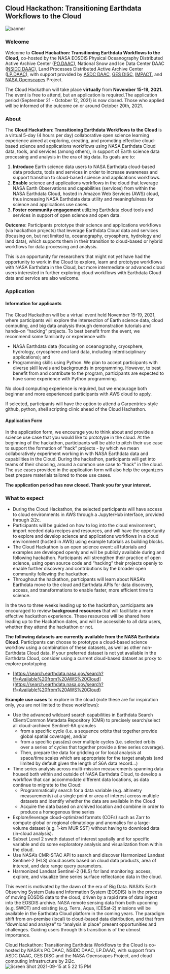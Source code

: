 
## Cloud Hackathon: Transitioning Earthdata Workflows to the Cloud

![banner](https://user-images.githubusercontent.com/2915555/133526401-b79abf6c-ab0d-438d-9927-da39b7c17b96.jpg)

### Welcome

Welcome to **Cloud Hackathon: Transitioning Earthdata Workflows to the Cloud,** co-hosted by the NASA EOSDIS Physical Oceanography Distributed Active Archive Center ([PO.DAAC](https://podaac.jpl.nasa.gov/)), National Snow and Ice Data Center DAAC ([NSIDC DAAC](https://nsidc.org/daac)), Land Processes Distributed Active Archive Center ([LP.DAAC](https://lpdaac.usgs.gov/)), with support provided by [ASDC DAAC](https://asdc.larc.nasa.gov/), [GES DISC](https://disc.gsfc.nasa.gov), [IMPACT](https://impact.earthdata.nasa.gov/), and [NASA Openscapes](https://nasa-openscapes.github.io/) Project.

The Cloud Hackathon will take place **virtually** from **November 15-19, 2021.** The event is free to attend, but an application is required.The application period (September 21 - October 12, 2021) is now closed. Those who applied will be informed of the outcome on or around October 20th, 2021. 


### About

The **Cloud Hackathon: Transitioning Earthdata Workflows to the Cloud** is a virtual 5-day (4 hours per day) collaborative open science learning experience aimed at exploring, creating, and promoting effective cloud-based science and applications workflows using NASA Earthdata Cloud data, tools, and services (among others), in support of Earth science data processing and analysis in the era of big data. Its goals are to:



1. **Introduce** Earth science data users to NASA Earthdata cloud-based data products, tools and services in order to increase awareness and support transition to cloud-based science and applications workflows.
2. **Enable** science and applications workflows in the cloud that leverage NASA Earth Observations and capabilities (services) from within the NASA Earthdata Cloud, hosted in Amazon Web Services (AWS) cloud, thus increasing NASA Earthdata data utility and meaningfulness for science and applications use cases.
3. **Foster community engagement** utilizing Earthdata cloud tools and services in support of open science and open data.

**Outcome**: Participants prototype their science and applications workflows (via hackathon projects) that leverage Earthdata Cloud data and services (focusing on, but not limited to, oceanography, cryosphere, hydrology and land data), which supports them in their transition to cloud-based or hybrid workflows for data processing and analysis.

This is an opportunity for researchers that might not yet have had the opportunity to work in the Cloud to explore, learn and prototype workflows with NASA Earthdata in the Cloud, but more intermediate or advanced cloud users interested in further exploring cloud workflows with Earthdata Cloud data and service are also welcome.


### Application

#### Information for applicants

The Cloud Hackathon will be a virtual event held November 15-19, 2021, where participants will explore the intersection of Earth science data, cloud computing, and big data analysis through demonstration tutorials and hands-on “hacking” projects. To best benefit from the event, we recommend some familiarity or experience with:

* NASA Earthdata data (focusing on oceanography, cryosphere, hydrology, cryosphere and land data, including interdisciplinary applications); and
* Programming skills using Python. We plan to accept participants with diverse skill levels and backgrounds in programming. However, to best benefit from and contribute to the program, participants are expected to have some experience with Python programming.

No cloud computing experience is required, but we encourage both beginner and more experienced participants with AWS cloud to apply.

If selected, participants will have the option to attend a Carpentries-style github, python, shell scripting clinic ahead of the Cloud Hachathon.

#### Application Form

In the application form, we encourage you to think about and provide a science use case that you would like to prototype in the cloud. At the beginning of the hackathon, participants will be able to pitch their use case to support the formation of “hack” projects - by which we mean collaboratively experiment working in with NASA Earthdata data and capabilities in the Cloud. During the hackathon, participants will get into teams of their choosing, around a common use case to “hack” in the cloud. The use cases provided in the application form will also help the organizers best prepare materials tailored to those use cases.

**The application period has now closed. Thank you for your interest.**


### What to expect

* During the Cloud Hackathon, the selected participants will have access to cloud environments in AWS through a JupyterHub interface, provided through 2i2c.
* Participants will be guided on how to log into the cloud environment, import needed data recipes and resources, and will have the opportunity to explore and develop science and applications workflows in a cloud environment (hosted in AWS) using example tutorials as building blocks.
* The Cloud Hackathon is an open science event: all tutorials and examples are developed openly and will be publicly available during and following hackathon. Participants will strengthen their practice of open science, using open source code and “hacking” their projects openly to enable further discovery and contributions by the broader open community following the hackathon.
* Throughout the hackathon, participants will learn about NASA’s Earthdata move to the cloud and Earthdata APIs for data discovery, access, and transformations to enable faster, more efficient time to science.

In the two to three weeks leading up to the hackathon, participants are encouraged to review **background resources** that will facilitate a more effective hackathon experience. These resources will be shared here leading up to the Hackathon dates, and will be accessible to all data users, whether they attend the hackathon or not.

**The following datasets are currently available from the NASA Earthdata Cloud.** Participants can choose to prototype a cloud-based science workflow using a combination of these datasets, as well as other non-Earthdata Cloud data. If your preferred dataset is not yet available in the Earthdata Cloud, consider using a current cloud-based dataset as proxy to explore prototyping.


* [https://search.earthdata.nasa.gov/search?ff=Available%20from%20AWS%20Cloud](https://search.earthdata.nasa.gov/search?ff=Available%20from%20AWS%20Cloud)

**Example** **use** **cases** to explore in the cloud (note these are for inspiration only, you are not limited to these workflows):



* Use the advanced wildcard search capabilities in Earthdata Search Client/Common Metadata Repository (CMR) to precisely search/select all cloud-archived Sentinel-6A granules
    * from a specific cycle (i.e. a sequence orbits that together provide global spatial coverage), and/or
    * from a specific pass(es) over multiple cycles (i.e. selected orbits over a series of cycles that together provide a time series coverage).
    * Then, prepare the data for gridding or for local analysis at space/time scales which are appropriate for the target analysis (and limited by default given the length of S6A data record...)
* Time series analysis across multi-mission measurements spanning data housed both within and outside of NASA Earthdata Cloud, to develop a workflow that can accommodate different data locations, as data continue to migrate to the Cloud:
    * Programmatically search for a data variable (e.g. altimetry measurements) at a single point or area of interest across multiple datasets and identify whether the data are available in the Cloud
    * Acquire the data based on archived location and combine in order to produce a homogenous time series
* Explore/leverage cloud-optimized formats (COFs) such as Zarr to compute global or regional climatology and anomalies for a large-volume dataset (e.g. 1-km MUR SST) without having to download data (in-cloud analysis).
* Subset Level 2 swath dataset of interest spatially and for specific variable and do some exploratory analysis and visualization from within the cloud.
* Use NASA’s CMR-STAC API to search and discover Harmonized Landsat Sentinel-2 (HLS) cloud assets based on cloud data products, area of interest, and date range query parameters.
* Harmonized Landsat Sentinel-2 (HLS) for land monitoring: access, explore, and visualize time series surface reflectance data in the cloud.




This event is motivated by the dawn of the era of Big Data. NASA’s Earth Observing System Data and Information System (EOSDIS) is in the process of moving EOSDIS data to the cloud, driven by a rapid rate of data ingest into the EOSDIS archive. NASA remote sensing data from both upcoming (e.g. SWOT) and existing (e.g. Terra, Aqua, ICESat-2) missions will be available in the Earthdata Cloud platform in the coming years. The paradigm shift from on-premise (local) to cloud-based data distribution, and that from “download and analyze” to “analysis in place” present opportunities and challenges. Guiding users through this transition is of the utmost importance.


Cloud Hackathon: Transitioning Earthdata Workflows to the Cloud is co-hosted by NASA's PO.DAAC, NSIDC DAAC, LP.DAAC, with support from ASDC DAAC, GES DISC and the NASA Openscapes Project, and cloud computing infrastructure by 2i2c. <br>
![Screen Shot 2021-09-15 at 5 22 15 PM](https://user-images.githubusercontent.com/2915555/133525653-2a2278b1-1015-4350-b2a5-160d125aaaf7.png) <br>
